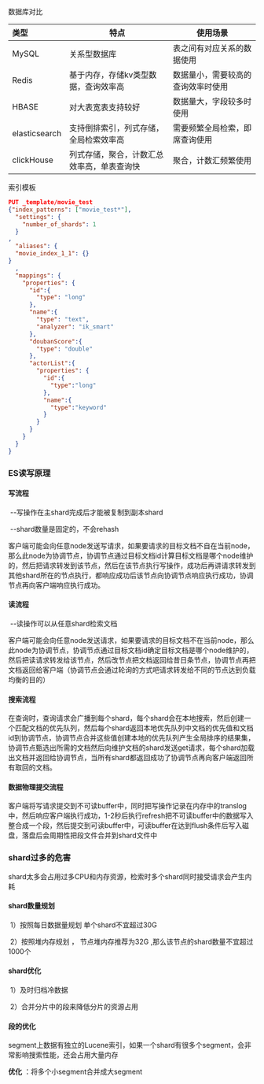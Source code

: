 数据库对比

| 类型          | 特点                                       | 使用场景                           |
| :------------ | ------------------------------------------ | ---------------------------------- |
| MySQL         | 关系型数据库                               | 表之间有对应关系的数据使用         |
| Redis         | 基于内存，存储kv类型数据，查询效率高       | 数据量小，需要较高的查询效率时使用 |
| HBASE         | 对大表宽表支持较好                         | 数据量大，字段较多时使用           |
| elasticsearch | 支持倒排索引，列式存储，全局检索效率高     | 需要频繁全局检索，即席查询使用     |
| clickHouse    | 列式存储，聚合，计数汇总效率高，单表查询快 | 聚合，计数汇频繁使用               |

索引模板

```json
PUT _template/movie_test
{"index_patterns": ["movie_test*"], 
  "settings": {
    "number_of_shards": 1
  }
,
  "aliases": {
  "movie_index_1_1": {}
}
  ,
  "mappings": {
    "properties": {
      "id":{
        "type": "long"
      },
      "name":{
        "type": "text",
        "analyzer": "ik_smart"
      },
      "doubanScore":{
        "type": "double"
      },
      "actorList":{
        "properties": {
          "id":{
            "type":"long"
          },
          "name":{
            "type":"keyword"
          }
        }
      }
    }
  }
}
```

### ES读写原理

#### 写流程

​	--写操作在主shard完成后才能被复制到副本shard

​	--shard数量是固定的，不会rehash

​	客户端可能会向任意node发送写请求，如果要请求的目标文档不自在当前node，那么此node为协调节点，协调节点通过目标文档id计算目标文档是哪个node维护的，然后把请求转发到该节点，然后在该节点执行写操作，成功后再讲请求转发到其他shard所在的节点执行，都响应成功后该节点向协调节点响应执行成功，协调节点再向客户端响应执行成功。

#### 读流程

​	--读操作可以从任意shard检索文档

​	客户端可能会向任意node发送请求，如果要请求的目标文档不在当前node，那么此node为协调节点，协调节点通过目标文档id确定目标文档是哪个node维护的，然后把读请求转发给该节点，然后改节点把文档返回给昔日条节点，协调节点再把文档返回给客户端（协调节点会通过轮询的方式吧请求转发给不同的节点达到负载均衡的目的）

#### 搜索流程

​	在查询时，查询请求会广播到每个shard，每个shard会在本地搜索，然后创建一个匹配文档的优先队列，然后每个shard返回本地优先队列中文档的优先值和文档id到协调节点，协调节点合并这些值创建本地的优先队列产生全局排序的结果集，协调节点甄选出所需的文档然后向维护文档的shard发送get请求，每个shard加载出文档并返回给协调节点，当所有shard都返回成功了协调节点再向客户端返回所有取回的文档。

#### 数据物理提交流程

​	客户端将写请求提交到不可读buffer中，同时把写操作记录在内存中的translog中，然后响应客户端执行成功，1-2秒后执行refresh把不可读buffer中的数据写入整合成一个段，然后提交到可读buffer中，可读buffer在达到flush条件后写入磁盘，落盘后会周期性把段文件合并到shard文件中

### shard过多的危害

​	shard太多会占用过多CPU和内存资源，检索时多个shard同时接受请求会产生内耗

#### shard数量规划	

​	1）按照每日数据量规划  单个shard不宜超过30G

​	2）按照堆内存规划 ， 节点堆内存推荐为32G ,那么该节点的shard数量不宜超过1000个

#### shard优化

​	1）及时归档冷数据

​	2）合并分片中的段来降低分片的资源占用

#### 段的优化

segment上数据有独立的Lucene索引，如果一个shard有很多个segment，会非常影响搜索性能，还会占用大量内存

**优化** ：将多个小segment合并成大segment